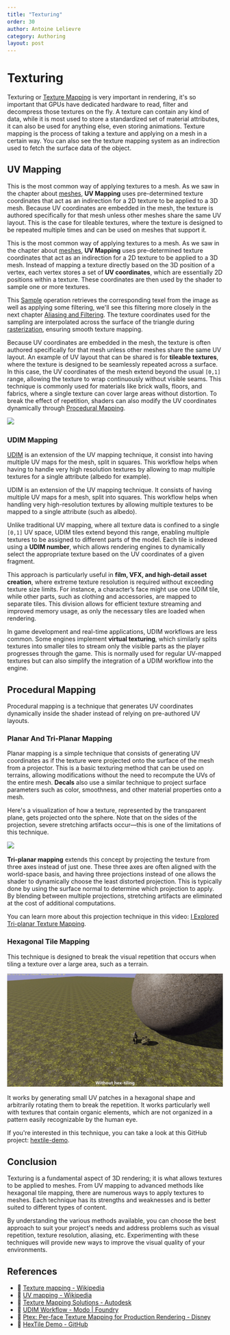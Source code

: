 ```yaml
---
title: "Texturing"
order: 30
author: Antoine Lelievre
category: Authoring 
layout: post
---
```


# Texturing

Texturing or [Texture Mapping](https://en.wikipedia.org/wiki/Texture_mapping) is very important in rendering, it's so important that GPUs have dedicated hardware to read, filter and decompress those textures on the fly. A texture can contain any kind of data, while it is most used to store a standardized set of material attributes, it can also be used for anything else, even storing animations. Texture mapping is the process of taking a texture and applying on a mesh in a certain way. You can also see the texture mapping system as an indirection used to fetch the surface data of the object.

## UV Mapping

This is the most common way of applying textures to a mesh. As we saw in the chapter about [meshes](Meshes.md#texture-coordinates-uv), **UV Mapping** uses pre-determined texture coordinates that act as an indirection for a 2D texture to be applied to a 3D mesh. Because UV coordinates are embedded in the mesh, the texture is authored specifically for that mesh unless other meshes share the same UV layout. This is the case for tileable textures, where the texture is designed to be repeated multiple times and can be used on meshes that support it.

This is the most common way of applying textures to a mesh. As we saw in the chapter about [meshes](Meshes.md#texture-coordinates-uv), **UV Mapping** uses pre-determined texture coordinates that act as an indirection for a 2D texture to be applied to a 3D mesh. Instead of mapping a texture directly based on the 3D position of a vertex, each vertex stores a set of **UV coordinates**, which are essentially 2D positions within a texture. These coordinates are then used by the shader to sample one or more textures.

This [Sample](https://learn.microsoft.com/en-us/windows/win32/direct3dhlsl/dx-graphics-hlsl-to-sample) operation retrieves the corresponding texel from the image as well as applying some filtering, we'll see this filtering more closely in the next chapter [Aliasing and Filtering](AliasingAndFiltering.md). The texture coordinates used for the sampling are interpolated across the surface of the triangle during [rasterization](Rasterization.md#vertex-interpolation), ensuring smooth texture mapping.

Because UV coordinates are embedded in the mesh, the texture is often authored specifically for that mesh unless other meshes share the same UV layout. An example of UV layout that can be shared is for **tileable textures**, where the texture is designed to be seamlessly repeated across a surface. In this case, the UV coordinates of the mesh extend beyond the usual `[0,1]` range, allowing the texture to wrap continuously without visible seams. This technique is commonly used for materials like brick walls, floors, and fabrics, where a single texture can cover large areas without distortion. To break the effect of repetition, shaders can also modify the UV coordinates dynamically through [Procedural Mapping](Texturing.md#procedural-mapping).

![](Media/Recordings/Texturing%20-%20UV.gif)

### UDIM Mapping

[UDIM](https://learn.foundry.com/modo/content/help/pages/uving/udim_workflow.html) is an extension of the UV mapping technique, it consist into having multiple UV maps for the mesh, split in squares. This workflow helps when having to handle very high resolution textures by allowing to map multiple textures for a single attribute (albedo for example).

UDIM is an extension of the UV mapping technique. It consists of having multiple UV maps for a mesh, split into squares. This workflow helps when handling very high-resolution textures by allowing multiple textures to be mapped to a single attribute (such as albedo).  

Unlike traditional UV mapping, where all texture data is confined to a single `[0,1]` UV space, UDIM tiles extend beyond this range, enabling multiple textures to be assigned to different parts of the model. Each tile is indexed using a **UDIM number**, which allows rendering engines to dynamically select the appropriate texture based on the UV coordinates of a given fragment.  

This approach is particularly useful in **film, VFX, and high-detail asset creation**, where extreme texture resolution is required without exceeding texture size limits. For instance, a character’s face might use one UDIM tile, while other parts, such as clothing and accessories, are mapped to separate tiles. This division allows for efficient texture streaming and improved memory usage, as only the necessary tiles are loaded when rendering.  

In game development and real-time applications, UDIM workflows are less common. Some engines implement **virtual texturing**, which similarly splits textures into smaller tiles to stream only the visible parts as the player progresses through the game. This is normally used for regular UV-mapped textures but can also simplify the integration of a UDIM workflow into the engine.  

## Procedural Mapping

Procedural mapping is a technique that generates UV coordinates dynamically inside the shader instead of relying on pre-authored UV layouts.

### Planar And Tri-Planar Mapping

Planar mapping is a simple technique that consists of generating UV coordinates as if the texture were projected onto the surface of the mesh from a projector. This is a basic texturing method that can be used on terrains, allowing modifications without the need to recompute the UVs of the entire mesh. **Decals** also use a similar technique to project surface parameters such as color, smoothness, and other material properties onto a mesh.  

Here's a visualization of how a texture, represented by the transparent plane, gets projected onto the sphere. Note that on the sides of the projection, severe stretching artifacts occur—this is one of the limitations of this technique.  

![](Media/Recordings/Texturing%20-%20Planar%20Mapping.gif)  

**Tri-planar mapping** extends this concept by projecting the texture from three axes instead of just one. These three axes are often aligned with the world-space basis, and having three projections instead of one allows the shader to dynamically choose the least distorted projection. This is typically done by using the surface normal to determine which projection to apply. By blending between multiple projections, stretching artifacts are eliminated at the cost of additional computations.  

You can learn more about this projection technique in this video: [I Explored Tri-planar Texture Mapping](https://www.youtube.com/watch?app=desktop&v=7TodHAg3pOU).  

### Hexagonal Tile Mapping

This technique is designed to break the visual repetition that occurs when tiling a texture over a large area, such as a terrain.

[![](Media/Images/Hextiling.gif)](https://github.com/mmikk/hextile-demo)

It works by generating small UV patches in a hexagonal shape and arbitrarily rotating them to break the repetition. It works particularly well with textures that contain organic elements, which are not organized in a pattern easily recognizable by the human eye.

If you're interested in this technique, you can take a look at this GitHub project: [hextile-demo](https://github.com/mmikk/hextile-demo).

## Conclusion

Texturing is a fundamental aspect of 3D rendering; it is what allows textures to be applied to meshes. From UV mapping to advanced methods like hexagonal tile mapping, there are numerous ways to apply textures to meshes. Each technique has its strengths and weaknesses and is better suited to different types of content.

By understanding the various methods available, you can choose the best approach to suit your project's needs and address problems such as visual repetition, texture resolution, aliasing, etc. Experimenting with these techniques will provide new ways to improve the visual quality of your environments.

## References

- 📄 [Texture mapping - Wikipedia](https://en.wikipedia.org/wiki/Texture_mapping)
- 📄 [UV mapping - Wikipedia](https://en.wikipedia.org/wiki/UV_mapping)
- 📄 [Texture Mapping Solutions - Autodesk](https://www.autodesk.com/solutions/texture-mapping)
- 📄 [UDIM Workflow - Modo | Foundry](https://learn.foundry.com/modo/content/help/pages/uving/udim_workflow.html)
- 📄 [Ptex: Per-face Texture Mapping for Production Rendering - Disney](https://media.disneyanimation.com/technology/opensource/ptex/ptex-slides.pdf)
- 📄 [HexTile Demo - GitHub](https://github.com/mmikk/hextile-demo)
